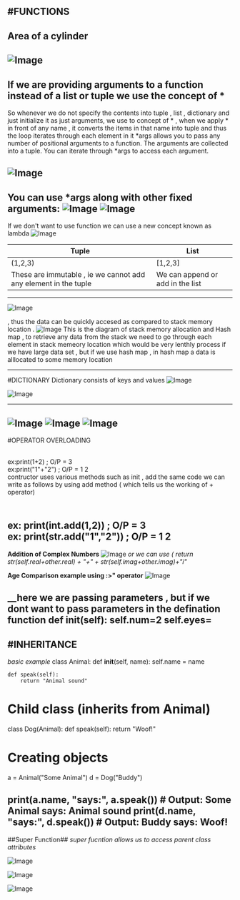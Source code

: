 #FUNCTIONS
----
## Area of a cylinder
![Image](https://github.com/user-attachments/assets/ce20e1e8-71c4-4313-b2c5-9ad6b51d4910)
----
## If we are providing arguments to a function instead of a list or tuple we use the concept of *
So whenever we do not specify the contents into tuple , list , dictionary and just initialize it as just arguments, we use to concept of * , when we apply * in front of any name , it converts the items in that name into tuple and thus the loop iterates through each element in it 
*args allows you to pass any number of positional arguments to a function.
The arguments are collected into a tuple.
You can iterate through *args to access each argument.

![Image](https://github.com/user-attachments/assets/8ec1888e-2809-4f25-bd39-127f3f7014a5)
----
You can use *args along with other fixed arguments:
![Image](https://github.com/user-attachments/assets/dd8ff6bc-744d-405b-8f40-d0d77e15012f)
![Image](https://github.com/user-attachments/assets/4dc89efa-20aa-42e2-8cd8-1df88c8e9638)
---
If we don't want to use function we can use a new concept known as lambda
![Image](https://github.com/user-attachments/assets/b88c5959-a49e-477b-9f6a-3ac0c12f4d2d)

| Tuple | List |
|------------------|------------------|
| (1,2,3)   | [1,2,3]    |
|These are immutable , ie we cannot add any element in the tuple   | We can append or add in the list        |
-------------
![Image](https://github.com/user-attachments/assets/f7e870d7-cdd0-4fab-9614-ae6827d88c59)

 \, thus the data can be quickly accesed as compared to stack memory location . 
![Image](https://github.com/user-attachments/assets/2bdf3f5a-b102-42ba-bd10-fcde984c5d88)
This is the diagram of stack memory allocation and Hash map , to retrieve any data from the stack we need to go through each element in stack memeory location which would be very lenthly process if we have large data set , but if we use hash map , in hash map a data is alllocated to some memory location


-----
#DICTIONARY 
Dictionary consists of keys and values
![Image](https://github.com/user-attachments/assets/52e4d2d7-e31e-46ca-a4d4-9372b76f1979)

![Image](https://github.com/user-attachments/assets/a16b9d6b-025b-4c8e-9bf2-d4a8954605b1)

------

![Image](https://github.com/user-attachments/assets/9e985ce9-c4ba-49fa-afe0-8cca99231cbf)
![Image](https://github.com/user-attachments/assets/29cb9a37-3269-45ab-b271-972d2ed9de3e)
![Image](https://github.com/user-attachments/assets/a6976f37-4e72-48ec-adfe-ea8bc4c0d321)
-------
#OPERATOR OVERLOADING 

<br>ex:print(1+2) ; O/P = 3
<br>ex:print("1"+"2") ; O/P = 1 2
<br>contructor uses various methods such as init , add
the same code we can write as follows by using add method ( which tells us the working of + operator)

<br>ex: print(int.__add__(1,2))  ; O/P = 3
<br>ex: print(str.__add__("1","2"))  ; O/P = 1 2
----
__Addition of Complex Numbers__
![Image](https://github.com/user-attachments/assets/4bc0a4cd-67dc-47ad-8521-eaee2e664cbb)
 _or we can use ( return str(self.real+other.real) + "+" + str(self.imag+other.imag)+"i"_

__Age Comparison example using :>" operator__
![Image](https://github.com/user-attachments/assets/8ea6b16f-cadd-4c02-9333-95bb6abc6942)

__here we are passing parameters , but if we dont want to pass parameters in the defination function
def __init__(self):
  self.num=2
  self.eyes=
------
#INHERITANCE
-----
*basic example*
class Animal:
    def __init__(self, name):
        self.name = name

    def speak(self):
        return "Animal sound"

# Child class (inherits from Animal)
class Dog(Animal):
    def speak(self):
        return "Woof!"

# Creating objects
a = Animal("Some Animal")
d = Dog("Buddy")

print(a.name, "says:", a.speak())  # Output: Some Animal says: Animal sound
print(d.name, "says:", d.speak())  # Output: Buddy says: Woof!
-----
##Super Function##
_super fucntion allows us to access parent class attributes_

![Image](https://github.com/user-attachments/assets/49e556fa-165a-4f0d-9e03-d3acc4554ead)

![Image](https://github.com/user-attachments/assets/96a411db-f818-4297-bba2-da270cbf024c)

![Image](https://github.com/user-attachments/assets/b28b3de8-c510-408b-8d0d-3dfd2f68bfa7)
 

